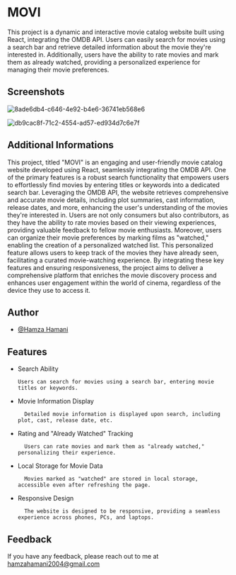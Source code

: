 
# MOVI

This project is a dynamic and interactive movie catalog website built using React, integrating the OMDB API. Users can easily search for movies using a search bar and retrieve detailed information about the movie they're interested in. Additionally, users have the ability to rate movies and mark them as already watched, providing a personalized experience for managing their movie preferences.

## Screenshots

![8ade6db4-c646-4e92-b4e6-36741eb568e6](https://github.com/HamzaHamani/MOVI/assets/102440542/ee1d3f8a-61f2-475e-93d9-04b306238865)

![db9cac8f-71c2-4554-ad57-ed934d7c6e7f](https://github.com/HamzaHamani/MOVI/assets/102440542/0025b134-53e6-4f1f-9a97-28a9ba4c8452)


## Additional Informations

This project, titled "MOVI" is an engaging and user-friendly movie catalog website developed using React, seamlessly integrating the OMDB API. One of the primary features is a robust search functionality that empowers users to effortlessly find movies by entering titles or keywords into a dedicated search bar. Leveraging the OMDB API, the website retrieves comprehensive and accurate movie details, including plot summaries, cast information, release dates, and more, enhancing the user's understanding of the movies they're interested in. Users are not only consumers but also contributors, as they have the ability to rate movies based on their viewing experiences, providing valuable feedback to fellow movie enthusiasts. Moreover, users can organize their movie preferences by marking films as "watched," enabling the creation of a personalized watched list. This personalized feature allows users to keep track of the movies they have already seen, facilitating a curated movie-watching experience. By integrating these key features and ensuring responsiveness, the project aims to deliver a comprehensive platform that enriches the movie discovery process and enhances user engagement within the world of cinema, regardless of the device they use to access it.

## Author

- [@Hamza Hamani](https://www.linkedin.com/in/hamzahamani/)


## Features

- Search Ability

      Users can search for movies using a search bar, entering movie titles or keywords.

- Movie Information Display

        Detailed movie information is displayed upon search, including plot, cast, release date, etc.
- Rating and "Already Watched" Tracking

        Users can rate movies and mark them as "already watched," personalizing their experience.
- Local Storage for Movie Data

        Movies marked as "watched" are stored in local storage, accessible even after refreshing the page.
- Responsive Design

        The website is designed to be responsive, providing a seamless experience across phones, PCs, and laptops.


## Feedback

If you have any feedback, please reach out to me at hamzahamani2004@gmail.com







